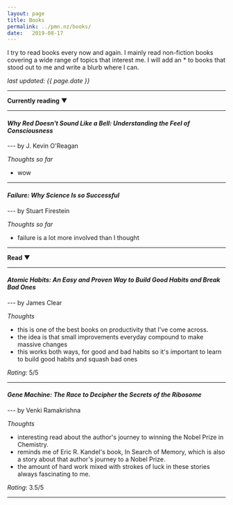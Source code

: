 ```yaml
---
layout: page
title: Books
permalink: ../pmn.nz/books/
date:   2019-08-17
---
```


I try to read books every now and again. I mainly read non-fiction books covering a wide range of topics that interest me. I will add an * to books that stood out to me and write a blurb where I can.

*last updated: {{ page.date }}*

---

**Currently reading** &#9660;

---

#### _Why Red Doesn't Sound Like a Bell: Understanding the Feel of Consciousness_

--- by J. Kevin O'Reagan

_Thoughts so far_
* wow

---
#### _Failure: Why Science Is so Successful_

---  by Stuart Firestein
  
_Thoughts so far_
* failure is a lot more involved than I thought

---

**Read** &#9660;

---
#### _Atomic Habits: An Easy and Proven Way to Build Good Habits and Break Bad Ones_ 

--- by James Clear
  
_Thoughts_
* this is one of the best books on productivity that I've come across.
* the idea is that small improvements everyday compound to make  massive changes
* this works both ways, for good and bad habits so it's important to learn to build good habits and squash bad ones

_Rating_: 5/5

---
#### _Gene Machine: The Race to Decipher the Secrets of the Ribosome_

--- by Venki Ramakrishna
  
_Thoughts_
* interesting read about the author's journey to winning the Nobel Prize in Chemistry. 
* reminds me of Eric R. Kandel's book, In Search of Memory, which is also a story about that author's journey to a Nobel Prize. 
* the amount of hard work mixed with strokes of luck in these stories always fascinating to me.

_Rating_: 3.5/5

---